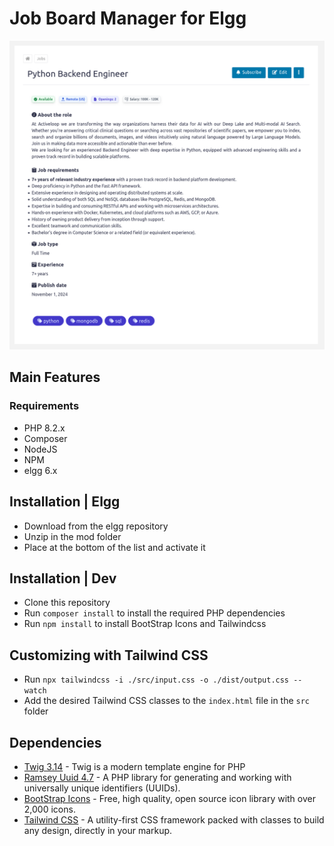 # Job Board Manager for Elgg


<p align="center">
  
<img src="https://raw.githubusercontent.com/rjcalifornia/job-board-manager/refs/heads/master/assets/jobs-for-elgg.png" width="562">

<br>
</p>

## Main Features


### Requirements
* PHP 8.2.x
* Composer
* NodeJS
* NPM
* elgg 6.x

## Installation | Elgg
- Download from the elgg repository
- Unzip in the mod folder
- Place at the bottom of the list and activate it

## Installation | Dev
- Clone this repository
- Run ``` composer install ``` to install the required PHP dependencies
- Run ``` npm install ``` to install BootStrap Icons and Tailwindcss

## Customizing with Tailwind CSS
- Run  ``` npx tailwindcss -i ./src/input.css -o ./dist/output.css --watch ``` 
- Add the desired Tailwind CSS classes to the ``` index.html ``` file in the ``` src ``` folder

## Dependencies

- [Twig 3.14](https://twig.symfony.com/) - Twig is a modern template engine for PHP
- [Ramsey Uuid 4.7](https://uuid.ramsey.dev/en/stable/) - A PHP library for generating and working with universally unique identifiers (UUIDs).
- [BootStrap Icons](https://icons.getbootstrap.com/) - Free, high quality, open source icon library with over 2,000 icons.
- [Tailwind CSS](https://tailwindcss.com/) - A utility-first CSS framework packed with classes to build any design, directly in your markup.